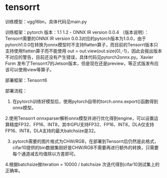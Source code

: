 # tensorrt

训练模型：vgg16bn，具体代码见main.py

训练框架：pytorch
版本：1.1 1.2 - ONNX IR version 0.0.4
（版本说明）：Tensorrt需要的ONNX IR version 0.0.3对应的pytorch版本为1.0.0，由于pytorch1.0.0在转换为onnx模型时不支持flatten算子，而目前的Tensorrt版本只支持使用flatten算子而不能使用 out = out.view(out.size(0),-1)，因此会报出版本不对应的警告，目前还没有产生错误，具体代码见pytorch2onnx.py。Xavier Form 发布了Tensorrt7的Jetson版本，但是现在还是preview，等正式版发布应该可以使用view等算子。

部署框架：Tensorrt6

部署流程：
1. 在pytorch训练好模型后，使用pytorch自带的torch.onnx.export()函数得到onnx模型。

2.使用Tensorrt onnxparser解析onnx模型并进行优化得到engine，可以设置运算精度FP32、FP16、INT8，其中GPU支持FP32、FP16、INT8，DLA仅支持FP16、INT8，DLA支持的最大batchsize是32。

3. pytorch需要的图片格式为CHW/RGB，在部署到Tensorrt后仍然是此格式，cifar10提供的bin数据集刚好是CHW/RGB不需要再进行额外的转换，只需要每个通道减去均值除以方差即可。

4.根据batchsize做iteration = 10000 / batchsize 次迭代得到cifar10测试集上的正确率。
